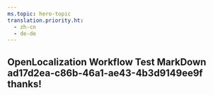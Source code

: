```yaml
---
ms.topic: hero-topic
translation.priority.ht: 
  - zh-cn
  - de-de
---
```

## OpenLocalization Workflow Test MarkDown ad17d2ea-c86b-46a1-ae43-4b3d9149ee9f thanks!
